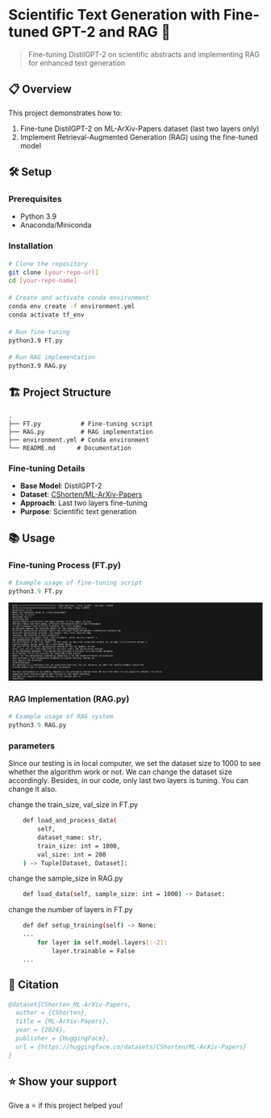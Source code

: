 # Scientific Text Generation with Fine-tuned GPT-2 and RAG 🚀

> Fine-tuning DistilGPT-2 on scientific abstracts and implementing RAG for enhanced text generation

## 📋 Overview

This project demonstrates how to:
1. Fine-tune DistilGPT-2 on ML-ArXiv-Papers dataset (last two layers only)
2. Implement Retrieval-Augmented Generation (RAG) using the fine-tuned model

## 🛠️ Setup

### Prerequisites
- Python 3.9
- Anaconda/Miniconda

### Installation

```bash
# Clone the repository
git clone [your-repo-url]
cd [your-repo-name]

# Create and activate conda environment
conda env create -f environment.yml
conda activate tf_env

# Run fine-tuning
python3.9 FT.py

# Run RAG implementation
python3.9 RAG.py
```

## 🏗️ Project Structure

```
.
├── FT.py           # Fine-tuning script
├── RAG.py          # RAG implementation
├── environment.yml # Conda environment
└── README.md      # Documentation
```


### Fine-tuning Details
- **Base Model**: DistilGPT-2
- **Dataset**: [CShorten/ML-ArXiv-Papers](https://huggingface.co/datasets/CShorten/ML-ArXiv-Papers)
- **Approach**: Last two layers fine-tuning
- **Purpose**: Scientific text generation

## 📚 Usage

### Fine-tuning Process (FT.py)
```python
# Example usage of fine-tuning script
python3.9 FT.py
```
![Screenshot](./images/train.png)

### RAG Implementation (RAG.py)
```python
# Example usage of RAG system
python3.9 RAG.py
```

### parameters
Since our testing is in local computer, we set the dataset size to 1000 to see whether the algorithm work or not. We can change the dataset size accordingly. Besides, in our code, only last two layers is tuning. You can change it also.

change the train_size, val_size in FT.py
```bash
    def load_and_process_data(
        self,
        dataset_name: str,
        train_size: int = 1000,
        val_size: int = 200
    ) -> Tuple[Dataset, Dataset]:
```

change the sample_size in RAG.py
```bash
    def load_data(self, sample_size: int = 1000) -> Dataset:
```

change the number of layers in FT.py
```bash
    def def setup_training(self) -> None:
    ...
        for layer in self.model.layers[:-2]:
            layer.trainable = False
    ...
```

## 📝 Citation

```bibtex
@dataset{CShorten_ML-ArXiv-Papers,
  author = {CShorten},
  title = {ML-ArXiv-Papers},
  year = {2024},
  publisher = {HuggingFace},
  url = {https://huggingface.co/datasets/CShorten/ML-ArXiv-Papers}
}
```

## ⭐ Show your support

Give a ⭐️ if this project helped you!
